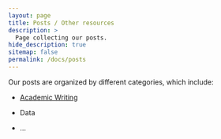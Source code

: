 ```yaml
---
layout: page
title: Posts / Other resources
description: >
  Page collecting our posts.
hide_description: true
sitemap: false
permalink: /docs/posts
---
```


Our posts are organized by different categories, which include:

- [Academic Writing](https://github.com/Critical-Infrastructure-Systems-Lab/manual/blob/38f0affdf40c437006db84b548becbd831cad601/_featured_categories/writing.md)

- Data

- ...

